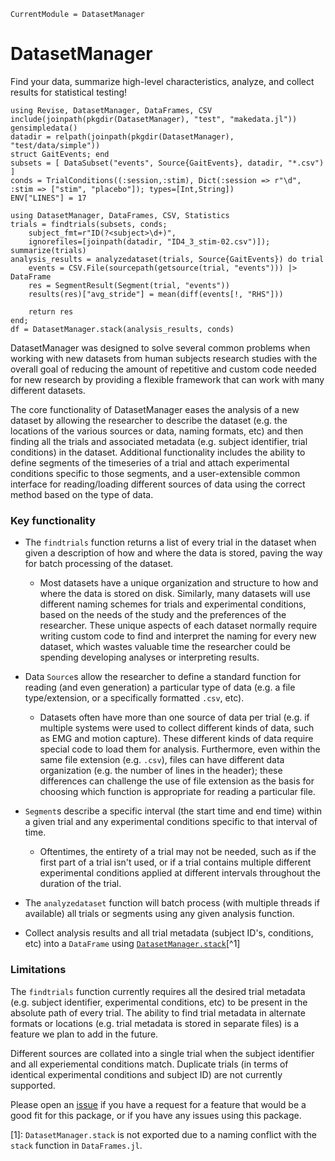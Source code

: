 ```@meta
CurrentModule = DatasetManager
```

# DatasetManager

Find your data, summarize high-level characteristics, analyze, and collect results for statistical testing!

```@setup simplefakedata
using Revise, DatasetManager, DataFrames, CSV
include(joinpath(pkgdir(DatasetManager), "test", "makedata.jl"))
gensimpledata()
datadir = relpath(joinpath(pkgdir(DatasetManager), "test/data/simple"))
struct GaitEvents; end
subsets = [ DataSubset("events", Source{GaitEvents}, datadir, "*.csv") ]
conds = TrialConditions((:session,:stim), Dict(:session => r"\d", :stim => ["stim", "placebo"]); types=[Int,String])
ENV["LINES"] = 17
```

```@repl simplefakedata
using DatasetManager, DataFrames, CSV, Statistics
trials = findtrials(subsets, conds;
    subject_fmt=r"ID(?<subject>\d+)",
    ignorefiles=[joinpath(datadir, "ID4_3_stim-02.csv")]);
summarize(trials)
analysis_results = analyzedataset(trials, Source{GaitEvents}) do trial
    events = CSV.File(sourcepath(getsource(trial, "events"))) |> DataFrame
    res = SegmentResult(Segment(trial, "events"))
    results(res)["avg_stride"] = mean(diff(events[!, "RHS"]))

    return res
end;
df = DatasetManager.stack(analysis_results, conds)
```

DatasetManager was designed to solve several common problems when working with new datasets
from human subjects research studies with the overall goal of reducing the amount of
repetitive and custom code needed for new research by providing a flexible framework that
can work with many different datasets.

The core functionality of DatasetManager eases the analysis of a new dataset by allowing the
researcher to describe the dataset (e.g. the locations of the various sources or data,
naming formats, etc) and then finding all the trials and associated metadata (e.g. subject
identifier, trial conditions) in the dataset. Additional functionality includes the ability
to define segments of the timeseries of a trial and attach experimental conditions specific
to those segments, and a user-extensible common interface for reading/loading different sources
of data using the correct method based on the type of data.

### Key functionality

- The `findtrials` function returns a list of every trial in the dataset when given a
  description of how and where the data is stored, paving the way for batch processing of
  the dataset.
  - Most datasets have a unique organization and structure to how and where the data is
    stored on disk. Similarly, many datasets will use different naming schemes for trials and
    experimental conditions, based on the needs of the study and the preferences of the
    researcher. These unique aspects of each dataset normally require writing custom code to
    find and interpret the naming for every new dataset, which wastes valuable time the
    researcher could be spending developing analyses or interpreting results.

- Data `Source`s allow the researcher to define a standard function for reading (and even
  generation) a particular type of data (e.g. a file type/extension, or a specifically
  formatted `.csv`, etc).
  - Datasets often have more than one source of data per trial (e.g. if multiple systems were
  used to collect different kinds of data, such as EMG and motion capture). These different
  kinds of data require special code to load them for analysis. Furthermore, even within the
  same file extension (e.g. `.csv`), files can have different data organization (e.g. the
  number of lines in the header); these differences can challenge the use of file
  extension as the basis for choosing which function is appropriate for reading a
  particular file.

- `Segment`s describe a specific interval (the start time and end time) within a given
  trial and any experimental conditions specific to that interval of time.
  - Oftentimes, the entirety of a trial may not be needed, such as if the first part of a
    trial isn't used, or if a trial contains multiple different experimental conditions
    applied at different intervals throughout the duration of the trial.

- The `analyzedataset` function will batch process (with multiple threads if available) all
  trials or segments using any given analysis function.

- Collect analysis results and all trial metadata (subject ID's, conditions, etc) into a
  `DataFrame` using [`DatasetManager.stack`](@ref)[^1]

### Limitations

The `findtrials` function currently requires all the desired trial metadata (e.g. subject
identifier, experimental conditions, etc) to be present in the absolute path of every trial.
The ability to find trial metadata in alternate formats or locations (e.g. trial metadata is
stored in separate files) is a feature we plan to add in the future.

Different sources are collated into a single trial when the subject identifier and all
experiemental conditions match. Duplicate trials (in terms of identical experimental
conditions and subject ID) are not currently supported.

Please open an [issue](https://github.com/NantelBiomechLab/DatasetManager.jl/issues/new) if
you have a request for a feature that would be a good fit for this package, or if you have
any issues using this package.

[1]: `DatasetManager.stack` is not exported due to a naming conflict with the `stack`
function in `DataFrames.jl`.

